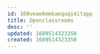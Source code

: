 ```yaml
---
id: 160veae6mmkaequqi4itapp
title: Openclassrooms
desc: ''
updated: 1689514323350
created: 1689514323350
---
```

